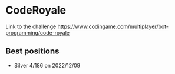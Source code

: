 # CodeRoyale

Link to the challenge https://www.codingame.com/multiplayer/bot-programming/code-royale

## Best positions
- Silver 4/186 on 2022/12/09
